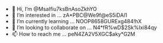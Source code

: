 - 👋 Hi, I’m @MsaIfiu7ksBnAsoZkhYO
- 👀 I’m interested in ...  zA*PBC@We9f@eS5iDAl1
- 🌱 I’m currently learning ...  NOOP8658GURExg484!hX
- 💞️ I’m looking to collaborate on ...  N4*fR%wD$2Sk%Ixi84qy
- 📫 How to reach me ...  peN4ZA2V5XGC$aky*G2M

<!---
MsaIfiu7ksBnAsoZkhYO/MsaIfiu7ksBnAsoZkhYO is a ✨ special ✨ repository because its `README.md` (this file) appears on your GitHub profile.
You can click the Preview link to take a look at your changes.
--->
